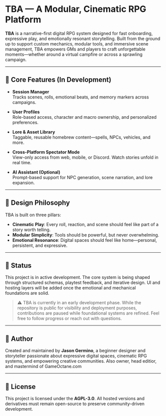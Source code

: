 # TBA — A Modular, Cinematic RPG Platform

**TBA** is a narrative-first digital RPG system designed for fast onboarding, expressive play, and emotionally resonant storytelling. Built from the ground up to support custom mechanics, modular tools, and immersive scene management, TBA empowers GMs and players to craft unforgettable moments—whether around a virtual campfire or across a sprawling campaign.

---

## 🔧 Core Features (In Development)

- **Session Manager**  
  Tracks scenes, rolls, emotional beats, and memory markers across campaigns.

- **User Profiles**  
  Role-based access, character and macro ownership, and personalized preferences.

- **Lore & Asset Library**  
  Taggable, reusable homebrew content—spells, NPCs, vehicles, and more.

- **Cross-Platform Spectator Mode**  
  View-only access from web, mobile, or Discord. Watch stories unfold in real time.

- **AI Assistant (Optional)**  
  Prompt-based support for NPC generation, scene narration, and lore expansion.

---

## 🎯 Design Philosophy

TBA is built on three pillars:

- **Cinematic Play**: Every roll, reaction, and scene should feel like part of a story worth telling.
- **Modular Simplicity**: Tools should be powerful, but never overwhelming.
- **Emotional Resonance**: Digital spaces should feel like home—personal, persistent, and expressive.

---

## 🧠 Status

This project is in active development. The core system is being shaped through structured schemas, playtest feedback, and iterative design. UI and hosting layers will be added once the emotional and mechanical foundations are solid.

> ⚠️ TBA is currently in an early development phase. While the repository is public for visibility and deployment purposes, contributions are paused while foundational systems are refined. Feel free to follow progress or reach out with questions.
---

## 👤 Author

Created and maintained by **Jason Germino**, a beginner designer and storyteller passionate about expressive digital spaces, cinematic RPG systems, and empowering creative communities. Also owner, head editior, and mastermind of GameOctane.com

---

## 📜 License

This project is licensed under the **AGPL-3.0**. All hosted versions and derivatives must remain open-source to preserve community-driven development.
